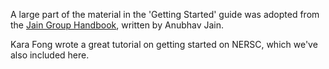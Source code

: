 A large part of the material in the 'Getting Started' guide was adopted from the [Jain Group Handbook](https://hackingmaterials.lbl.gov/handbook.pdf), written by Anubhav Jain.

Kara Fong wrote a great tutorial on getting started on NERSC, which we've also included here.
